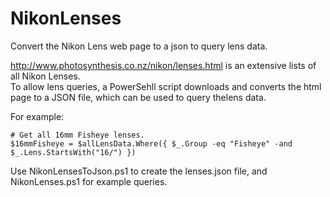 # NikonLenses
Convert the Nikon Lens web page to a json to query lens data.

http://www.photosynthesis.co.nz/nikon/lenses.html is an extensive lists of all Nikon Lenses.  
To allow lens queries, a PowerSehll script downloads and converts the html page to a JSON file, which can be used to query thelens data.

For example:
```
# Get all 16mm Fisheye lenses.
$16mmFisheye = $allLensData.Where({ $_.Group -eq "Fisheye" -and $_.Lens.StartsWith("16/") })
```

Use NikonLensesToJson.ps1 to create the lenses.json file, and NikonLenses.ps1 for example queries.
